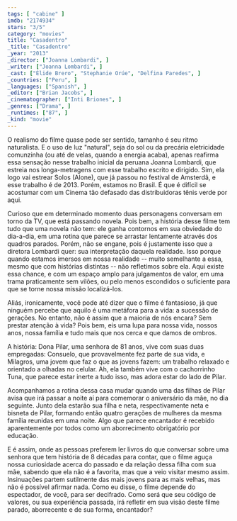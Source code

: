 ```yaml
---
tags: [ "cabine" ]
imdb: "2174934"
stars: "3/5"
category: "movies"
title: "Casadentro"
_title: "Casadentro"
_year: "2013"
_director: ["Joanna Lombardi", ]
_writer: ["Joanna Lombardi", ]
_cast: ["Élide Brero", "Stephanie Orúe", "Delfina Paredes", ]
_countries: ["Peru", ]
_languages: ["Spanish", ]
_editor: ["Brian Jacobs", ]
_cinematographer: ["Inti Briones", ]
_genres: ["Drama", ]
_runtimes: ["87", ]
_kind: "movie"
---
```

O realismo do filme quase pode ser sentido, tamanho é seu ritmo naturalista. E o uso de luz "natural", seja do sol ou da precária eletricidade comunzinha (ou até de velas, quando a energia acaba), apenas reafirma essa sensação nesse trabalho inicial da peruana Joanna Lombardi, que estreia nos longa-metragens com esse trabalho escrito e dirigido. Sim, ela logo vai estrear Solos (Alone), que já passou no festival de Amsterdã, e esse trabalho é de 2013. Porém, estamos no Brasil. É que é difícil se acostumar com um Cinema tão defasado das distribuidoras tênis verde por aqui.

Curioso que em determinado momento duas personagens conversam em torno da TV, que está passando novela. Pois bem, a história desse filme tem tudo que uma novela não tem: ele ganha contornos em sua obviedade do dia-a-dia, em uma rotina que parece se arrastar lentamente através dos quadros parados. Porém, não se engane, pois é justamente isso que a diretora Lombardi quer: sua interpretação daquela realidade. Isso porque quando estamos imersos em nossa realidade -- muito semelhante a essa, mesmo que com histórias distintas -- não refletimos sobre ela. Aqui existe essa chance, e com um espaço amplo para julgamentos de valor, em uma trama praticamente sem vilões, ou pelo menos escondidos o suficiente para que se torne nossa missão localizá-los.

Aliás, ironicamente, você pode até dizer que o filme é fantasioso, já que ninguém percebe que aquilo é uma metáfora para a vida: a sucessão de gerações. No entanto, não é assim que a maioria de nós encara? Sem prestar atenção à vida? Pois bem, eis uma lupa para nossa vida, nossos anos, nossa família e tudo mais que nos cerca e que damos de ombros.

A história: Dona Pilar, uma senhora de 81 anos, vive com suas duas empregadas: Consuelo, que provavelmente fez parte de sua vida, e Milagros, uma jovem que faz o que as jovens fazem: um trabalho relaxado e orientado a olhadas no celular. Ah, ela também vive com o cachorrinho Tuna, que parece estar inerte a tudo isso, mas adora estar do lado de Pilar.

Acompanhamos a rotina dessa casa mudar quando uma das filhas de Pilar avisa que irá passar a noite aí para comemorar o aniversário da mãe, no dia seguinte. Junto dela estarão sua filha e neta, respectivamente neta e bisneta de Pilar, formando então quatro gerações de mulheres da mesma família reunidas em uma noite. Algo que parece encantador é recebido aparentemente por todos como um aborrecimento obrigatório por educação.

E é assim, onde as pessoas preferem ler livros do que conversar sobre uma senhora que tem história de 8 décadas para contar, que o filme aguça nossa curiosidade acerca do passado e da relação dessa filha com sua mãe, sabendo que ela não é a favorita, mas que a veio visitar mesmo assim. Insinuações partem sutilmente das mais jovens para as mais velhas, mas não é possível afirmar nada. Como eu disse, o filme depende do espectador, de você, para ser decifrado. Como será que seu código de valores, ou sua experiência passada, irá refletir em sua visão deste filme parado, aborrecente e de sua forma, encantador?
